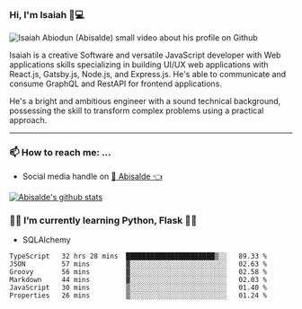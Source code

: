 ### Hi, I'm Isaiah 🌻💻

<img src="https://res.cloudinary.com/abisalde/image/upload/c_scale,h_311,w_816/v1616039512/Abisalde_github.gif" alt="Isaiah Abiodun (Abisalde) small video about his profile on Github">

Isaiah is a creative Software and versatile JavaScript developer with Web applications skills specializing in building UI/UX web applications with React.js, Gatsby.js, Node.js, and Express.js. He's able to communicate and consume GraphQL and RestAPI for frontend applications.

He's a bright and ambitious engineer with a sound technical background, possessing the skill to transform complex problems using a practical approach.
<hr>

### 📫 How to reach me: ...
- Social media handle on <a href="https://twitter.com/abisalde">🔔  Abisalde   👈</a>


[![Abisalde's github stats](https://github-readme-stats.vercel.app/api?username=abisalde)](https://github.com/abisalde/github-readme-stats)

### 👨‍💻️ I’m currently learning Python, Flask 👨‍💻️
- SQLAlchemy



<!--
**abisalde/Abisalde** is a ✨ _special_ ✨ repository because its `README.md` (this file) appears on your GitHub profile.

Here are some ideas to get you started:

- 🔭 I’m currently working on data engineering
- 🌱 I’m currently learning python
- 👯 I’m looking to collaborate with open source community
- 🤔 I’m looking for help with ...
- 💬 Ask me about ...
- 📫 How to reach me: ...
- 😄 Pronouns: ...
- ⚡ Fun fact: ...
-->

<!--START_SECTION:waka-->

```text
TypeScript   32 hrs 28 mins  ██████████████████████▒░░   89.33 %
JSON         57 mins         ▓░░░░░░░░░░░░░░░░░░░░░░░░   02.63 %
Groovy       56 mins         ▓░░░░░░░░░░░░░░░░░░░░░░░░   02.58 %
Markdown     44 mins         ▓░░░░░░░░░░░░░░░░░░░░░░░░   02.03 %
JavaScript   30 mins         ▒░░░░░░░░░░░░░░░░░░░░░░░░   01.40 %
Properties   26 mins         ▒░░░░░░░░░░░░░░░░░░░░░░░░   01.24 %
```

<!--END_SECTION:waka-->


